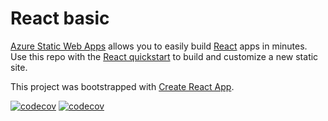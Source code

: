 # React basic

[Azure Static Web Apps](https://docs.microsoft.com/azure/static-web-apps/overview) allows you to easily build [React](https://reactjs.org/) apps in minutes. Use this repo with the [React quickstart](https://docs.microsoft.com/azure/static-web-apps/getting-started?tabs=react) to build and customize a new static site.

This project was bootstrapped with [Create React App](https://github.com/facebook/create-react-app).


[![codecov](https://codecov.io/gh/Koketsoluther/E-Spaza/branch/shoppersUI/graph/badge.svg?token=3SC0QO4DAL)](https://codecov.io/gh/Koketsoluther/E-Spaza)
[![codecov](https://codecov.io/gh/Koketsoluther/E-Spaza/branch/main/graph/badge.svg?token=3SC0QO4DAL)](https://codecov.io/gh/Koketsoluther/E-Spaza)


